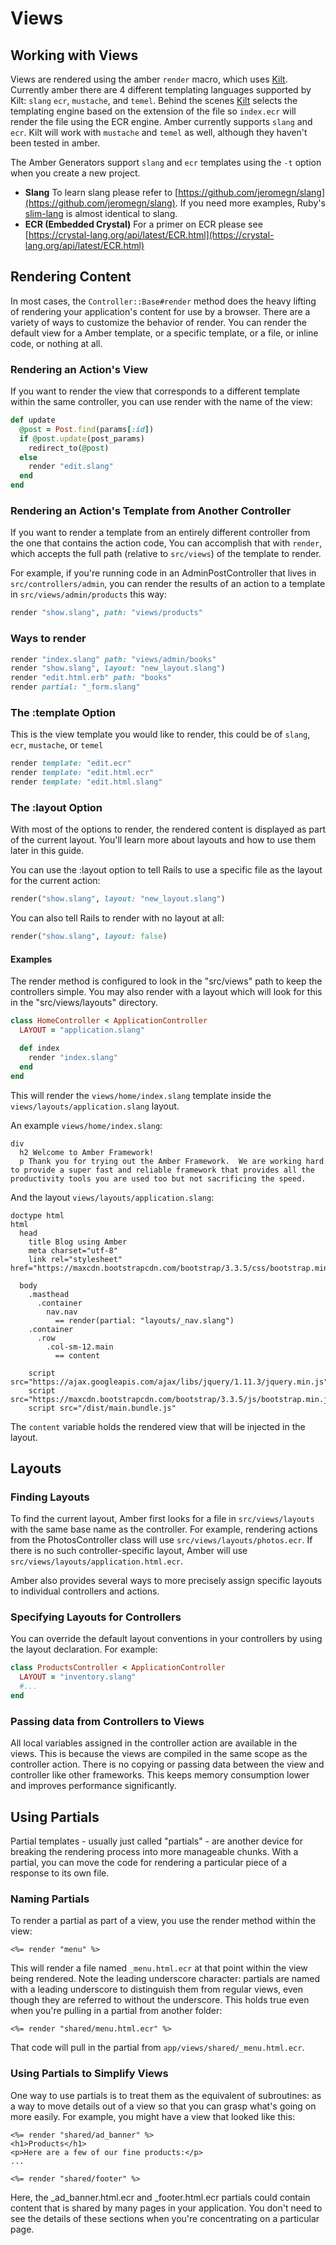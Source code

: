 # Views

## Working with Views

Views are rendered using the amber `render` macro, which uses [Kilt](http://github.com/jeromegn/kilt). Currently amber there are 4 different templating languages supported by Kilt: `slang` `ecr`, `mustache`, and `temel`. Behind the scenes [Kilt](http://github.com/jeromegn/kilt) selects the templating engine based on the extension of the file so `index.ecr` will render the file using the ECR engine. Amber currently supports `slang` and `ecr`. Kilt will work with `mustache` and `temel` as well, although they haven't been tested in amber.

The Amber Generators support `slang` and `ecr` templates using the `-t` option when you create a new project.

* **Slang** To learn slang please refer to [https://github.com/jeromegn/slang](https://github.com/jeromegn/slang). If you need more examples, Ruby's [slim-lang](http://slim-lang.com) is almost identical to slang.
* **ECR \(Embedded Crystal\)** For a primer on ECR please see [https://crystal-lang.org/api/latest/ECR.html](https://crystal-lang.org/api/latest/ECR.html)

## Rendering Content

In most cases, the `Controller::Base#render` method does the heavy lifting of rendering your application's content for use by a browser. There are a variety of ways to customize the behavior of render. You can render the default view for a Amber template, or a specific template, or a file, or inline code, or nothing at all.

### Rendering an Action's View

If you want to render the view that corresponds to a different template within the same controller, you can use render with the name of the view:

```ruby
def update
  @post = Post.find(params[:id])
  if @post.update(post_params)
    redirect_to(@post)
  else
    render "edit.slang"
  end
end
```

### Rendering an Action's Template from Another Controller

If you want to render a template from an entirely different controller from the one that contains the action code, You can accomplish that with `render`, which accepts the full path \(relative to `src/views`\) of the template to render.

For example, if you're running code in an AdminPostController that lives in `src/controllers/admin`, you can render the results of an action to a template in `src/views/admin/products` this way:

```ruby
render "show.slang", path: "views/products"
```

### Ways to render

```ruby
render "index.slang" path: "views/admin/books"
render "show.slang", layout: "new_layout.slang")
render "edit.html.erb" path: "books"
render partial: "_form.slang"
```

### The :template Option

This is the view template you would like to render, this could be of `slang`, `ecr`, `mustache`, or `temel`

```ruby
render template: "edit.ecr"
render template: "edit.html.ecr"
render template: "edit.html.slang"
```

### The :layout Option

With most of the options to render, the rendered content is displayed as part of the current layout. You'll learn more about layouts and how to use them later in this guide.

You can use the :layout option to tell Rails to use a specific file as the layout for the current action:

```ruby
render("show.slang", layout: "new_layout.slang")
```

You can also tell Rails to render with no layout at all:

```ruby
render("show.slang", layout: false)
```

#### Examples

The render method is configured to look in the "src/views" path to keep the controllers simple. You may also render with a layout which will look for this in the "src/views/layouts" directory.

```ruby
class HomeController < ApplicationController
  LAYOUT = "application.slang"

  def index
    render "index.slang"
  end
end
```

This will render the `views/home/index.slang` template inside the `views/layouts/application.slang` layout.

An example `views/home/index.slang`:

```text
div
  h2 Welcome to Amber Framework!
  p Thank you for trying out the Amber Framework.  We are working hard to provide a super fast and reliable framework that provides all the productivity tools you are used too but not sacrificing the speed.
```

And the layout `views/layouts/application.slang`:

```text
doctype html
html
  head
    title Blog using Amber
    meta charset="utf-8"
    link rel="stylesheet" href="https://maxcdn.bootstrapcdn.com/bootstrap/3.3.5/css/bootstrap.min.css"

  body
    .masthead
      .container
        nav.nav
          == render(partial: "layouts/_nav.slang")
    .container
      .row
        .col-sm-12.main
          == content

    script src="https://ajax.googleapis.com/ajax/libs/jquery/1.11.3/jquery.min.js"
    script src="https://maxcdn.bootstrapcdn.com/bootstrap/3.3.5/js/bootstrap.min.js"
    script src="/dist/main.bundle.js"
```

The `content` variable holds the rendered view that will be injected in the layout.

## Layouts

### Finding Layouts

To find the current layout, Amber first looks for a file in `src/views/layouts` with the same base name as the controller. For example, rendering actions from the PhotosController class will use `src/views/layouts/photos.ecr`. If there is no such controller-specific layout, Amber will use `src/views/layouts/application.html.ecr`.

Amber also provides several ways to more precisely assign specific layouts to individual controllers and actions.

### Specifying Layouts for Controllers

You can override the default layout conventions in your controllers by using the layout declaration. For example:

```ruby
class ProductsController < ApplicationController
  LAYOUT = "inventory.slang"
  #...
end
```

### Passing data from Controllers to Views

All local variables assigned in the controller action are available in the views. This is because the views are compiled in the same scope as the controller action. There is no copying or passing data between the view and controller like other frameworks. This keeps memory consumption lower and improves performance significantly.

## Using Partials

Partial templates - usually just called "partials" - are another device for breaking the rendering process into more manageable chunks. With a partial, you can move the code for rendering a particular piece of a response to its own file.

### Naming Partials

To render a partial as part of a view, you use the render method within the view:

`<%= render "menu" %>`

This will render a file named `_menu.html.ecr` at that point within the view being rendered. Note the leading underscore character: partials are named with a leading underscore to distinguish them from regular views, even though they are referred to without the underscore. This holds true even when you're pulling in a partial from another folder:

`<%= render "shared/menu.html.ecr" %>`

That code will pull in the partial from `app/views/shared/_menu.html.ecr`.

### Using Partials to Simplify Views

One way to use partials is to treat them as the equivalent of subroutines: as a way to move details out of a view so that you can grasp what's going on more easily. For example, you might have a view that looked like this:

```markup
<%= render "shared/ad_banner" %>
<h1>Products</h1>
<p>Here are a few of our fine products:</p>
...

<%= render "shared/footer" %>
```

Here, the \_ad\_banner.html.ecr and \_footer.html.ecr partials could contain content that is shared by many pages in your application. You don't need to see the details of these sections when you're concentrating on a particular page.

